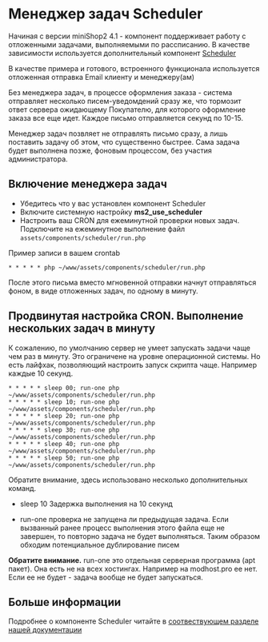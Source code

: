 # Менеджер задач Scheduler

Начиная с версии miniShop2 4.1 - компонент поддерживает работу с отложенными задачами, выполняемыми по рассписанию.
В качестве зависимости используется дополнительный компонент [Scheduler][1]

В качестве примера и готового, встроенного функционала используется отложенная отправка Email клиенту и менеджеру(ам)

Без менеджера задач, в процессе оформления заказа - система отправляет несколько писем-уведомдений сразу же, что тормозит ответ сервера ожидающему Покупателю, для которого оформление заказа все еще идет.
Каждое письмо отправляется секунд по 10-15.

Менеджер задач позвляет не отправлять письмо сразу, а лишь поставить задачу об этом, что существенно быстрее.
Сама задача будет выполнена позже, фоновым процессом, без участия администратора.

## Включение менеджера задач

- Убедитесь что у вас установлен компонент Scheduler
- Включите системную настройку **ms2_use_scheduler**
- Настроить ваш CRON для ежеминутной проверки новых задач.  Подключите на ежеминутное выполнение файл `assets/components/scheduler/run.php`

Пример записи в вашем crontab

```shell
* * * * * php ~/www/assets/components/scheduler/run.php
```

После этого письма вместо мгновенной отправки начнут отправляться фоном, в виде отложенных задач, по одному в минуту.

## Продвинутая настройка CRON.  Выполнение нескольких задач в минуту

К сожалению, по умолчанию сервер не умеет запускать задачи чаще чем раз в минуту.  Это ограничене на уровне операционной системы.
Но есть лайфхак, позволяющий настроить запуск скрипта чаще. Например каждые 10 секунд.

```shell
* * * * * sleep 00; run-one php ~/www/assets/components/scheduler/run.php
* * * * * sleep 10; run-one php ~/www/assets/components/scheduler/run.php
* * * * * sleep 20; run-one php ~/www/assets/components/scheduler/run.php
* * * * * sleep 30; run-one php ~/www/assets/components/scheduler/run.php
* * * * * sleep 40; run-one php ~/www/assets/components/scheduler/run.php
* * * * * sleep 50; run-one php ~/www/assets/components/scheduler/run.php
```

Обратите внимание, здесь использовано несколько дополнительных команд.

- sleep 10 Задержка выполнения на 10 секунд

- run-one проверка не запущена ли предыдущая задача. Если вызванный ранее процесс выполнения этого файла еще не завершен, то повторно задача не будет выполняться.  Таким образом обходим потенциальное дублирование писем

**Обратите внимание.**  run-one это отдельная серверная программа (apt пакет). Она есть не на всех хостингах.  Например на modhost.pro ее нет.
Если ее не будет - задача вообще не будет запускаться.

## Больше информации

Подробнее о компоненте Scheduler читайте в [соотвествующем разделе нашей документации][2]

[1]: https://modstore.pro/packages/utilities/scheduler
[2]: https://docs.modx.pro/komponentyi/scheduler
